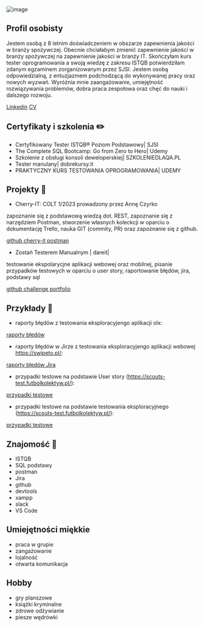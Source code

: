

![image](https://user-images.githubusercontent.com/122390450/220433223-5a08d454-9824-4389-9c25-4f8c0907da18.png)


## Profil osobisty
Jestem osobą z 8 letnim doświadczeniem w obszarze zapewnienia jakości
w branży spożywczej. Obecnie chciałabym zmienić zapewnienie jakości
w branży spożywczej na zapewnienie jakości w branży IT. Skończyłam kurs
tester oprogramowania a swoją wiedzę z zakresu ISTQB potwierdziłam
zdanym egzaminem zorganizowanym przez SJSI. Jestem osobą
odpowiedzialną, z entuzjazmem podchodzącą do wykonywanej pracy oraz
nowych wyzwań. Wyróżnia mnie zaangażowanie, umiejętność rozwiązywania
problemów, dobra praca zespołowa oraz chęć do nauki i dalszego rozwoju.

[Linkedin](www.linkedin.com/in/joanna-matyjasz-14b51715)
[CV](https://drive.google.com/file/d/1xA7iUMGKrdFgdES341MUtX4gUAWIUZvx/view?usp=share_link)


## Certyfikaty i szkolenia :pencil2: 

* Certyfikowany Tester ISTQB® Poziom Podstawowy| SJSI
* The Complete SQL Bootcamp: Go from Zero to Hero| Udemy
* Szkolenie z obsługi konsoli deweloperskiej| SZKOLENIEDLAQA.PL
* Tester manulany| dobrekursy.it
* PRAKTYCZNY KURS TESTOWANIA OPROGRAMOWANIA| UDEMY



## Projekty :rocket:

* Cherry-IT: COLT 1/2023 prowadzony przez Annę Czyrko

zapoznanie się z podstawową wiedzą dot. REST, zapoznanie się z narzędziem Postman, stworzenie własnych koleckcji w oparciu o dokumentację Trello, nauka GIT (commity, PR) oraz zapoznanie się z github.

[github cherry-it postman](https://github.com/AsiaMatyjasz/postman.git)

* Zostań Testerem Manualnym | dareit|

testowanie ekspolarycjne aplikacji webowej oraz mobilnej, pisanie przypadków testowych w oparciu o user story, raportowanie błędów, jira, podstawy sql

[github challenge portfolio](https://github.com/AsiaMatyjasz/challenge_portfolio_joannamatyjasz)

## Przykłady :bookmark_tabs:

* raporty błędów z testowania eksploracyjengo aplikacji olx:

[raporty błedów](https://docs.google.com/spreadsheets/d/1FDgeId1QS5ENXrZeQNMKK7LMUMQ4Rtbc/edit#gid=1468098489)

* raporty błędów w Jirze z testowania eksploracyjengo aplikacji webowej https://swipeto.pl/:

[raporty błedów Jira](https://drive.google.com/file/d/1gYtx3Qod24DD92hn67CKMxajabjRh9dO/view?usp=share_link)

* przypadki testowe na podstawie User story (https://scouts-test.futbolkolektyw.pl/):

[przypadki testowe](https://docs.google.com/spreadsheets/d/1jssZ19mPhnLEkQjJ5264AYv4nxqdRPZ5/edit#gid=2053595689)

* przypadki testowe na podstawie testowania eksploracyjnego (https://scouts-test.futbolkolektyw.pl/):

[przypadki testowe](https://docs.google.com/spreadsheets/d/1cI-SRuJM7iyTg2ph4tk40krZENQ8k5gO/edit#gid=674694674)



## Znajomość :pushpin:
* ISTQB
* SQL podstawy
* postman
* Jira
* github
* devtools
* xampp
* slack
*  VS Code

## Umiejętności miękkie
* praca w grupie
* zangażowanie
* lojalność
* otwarta komunikacja

## Hobby
* gry planszowe
* książki kryminalne
* zdrowe odżywianie
* piesze wędrówki
